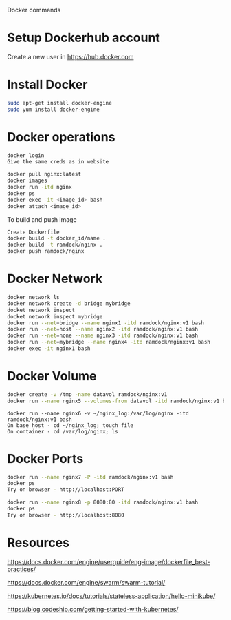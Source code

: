 
Docker commands

Setup Dockerhub account
======

Create a new user in https://hub.docker.com


Install Docker
======

```sh
sudo apt-get install docker-engine
sudo yum install docker-engine
```

Docker operations
======

```sh
docker login
Give the same creds as in website
```
```sh
docker pull nginx:latest
docker images
docker run -itd nginx 
docker ps
docker exec -it <image_id> bash
docker attach <image_id>
```
To build and push image
```sh
Create Dockerfile
docker build -t docker_id/name .
docker build -t ramdock/nginx .
docker push ramdock/nginx
```

Docker Network
======
```sh
docker network ls
docker network create -d bridge mybridge 
docket network inspect 
docket network inspect mybridge
docker run --net=bridge --name nginx1 -itd ramdock/nginx:v1 bash
docker run --net=host --name nginx2 -itd ramdock/nginx:v1 bash
docker run --net=none --name nginx3 -itd ramdock/nginx:v1 bash
docker run --net=mybridge --name nginx4 -itd ramdock/nginx:v1 bash
docker exec -it nginx1 bash
```

Docker Volume
======
```sh
docker create -v /tmp -name datavol ramdock/nginx:v1
docker run --name nginx5 --volumes-from datavol -itd ramdock/nginx:v1 bash
```
```
docker run --name nginx6 -v ~/nginx_log:/var/log/nginx -itd ramdock/nginx:v1 bash
On base host - cd ~/nginx_log; touch file
On container - cd /var/log/nginx; ls 
```


Docker Ports
======
```sh
docker run --name nginx7 -P -itd ramdock/nginx:v1 bash
docker ps
Try on browser - http://localhost:PORT
```
```sh
docker run --name nginx8 -p 8080:80 -itd ramdock/nginx:v1 bash
docker ps
Try on browser - http://localhost:8080
```

Resources
======
https://docs.docker.com/engine/userguide/eng-image/dockerfile_best-practices/

https://docs.docker.com/engine/swarm/swarm-tutorial/

https://kubernetes.io/docs/tutorials/stateless-application/hello-minikube/

https://blog.codeship.com/getting-started-with-kubernetes/

